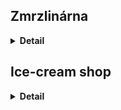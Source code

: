 ## Zmrzlinárna

<details>
  <summary><b>Detail</b></summary>

  Toto je soukromý projekt webové stránky pro virtuální zmrzlinárnu, postavený na balíčku Webpack pro správu balíčků a spouštění projektu. 
  
  Pro spuštění projektu stačí v terminálu zadat příkaz:
  **npm run start**

  Následně se v prohlížeči otevře nový panel, kde bude stránka zobrazena.

</details>

## Ice-cream shop

<details>
  <summary><b>Detail</b></summary>

  This is a private website project for a virtual ice cream parlor, built on the Webpack package for package management and project launching. 
  
  To start the project, just type the following command in the terminal:
  **npm run start**

  This will then open a new panel in the browser where the page will be displayed.

</details>

